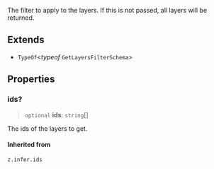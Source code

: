 The filter to apply to the layers. If this is not passed, all layers will be returned.

## Extends

- `TypeOf`\<*typeof* `GetLayersFilterSchema`\>

## Properties

### ids?

> `optional` **ids**: `string`[]

The ids of the layers to get.

#### Inherited from

`z.infer.ids`
